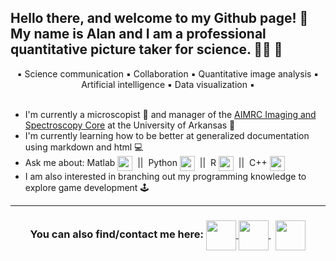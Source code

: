 <h2> Hello there, and welcome to my Github page! 👋 <br /> My name is Alan and I am a professional quantitative picture taker for science. 👨‍🔬 🧪 </h2>
<div align="center"> ▪️ Science communication ▪️ Collaboration ▪️ Quantitative image analysis ▪️ Artificial intelligence ▪️ Data visualization ▪️ </div>
<br />

 - I'm currently a microscopist :microscope: and manager of the <a href=https://wordpressua.uark.edu/aimrc/>AIMRC Imaging and Spectroscopy Core</a> at the University of Arkansas 🐗
 - I'm currently learning how to be better at generalized documentation using markdown and html 💻
 - Ask me about: Matlab <img src="https://upload.wikimedia.org/wikipedia/commons/2/21/Matlab_Logo.png" width=24 height=24 align="center"> &nbsp;||&nbsp; Python <img src="https://upload.wikimedia.org/wikipedia/commons/c/c3/Python-logo-notext.svg" width=24 height=24 align="center"> &nbsp;||&nbsp; R <img src="https://upload.wikimedia.org/wikipedia/commons/thumb/1/1b/R_logo.svg/724px-R_logo.svg.png" width=24 height=24 align="center"> &nbsp;||&nbsp; C++ <img src="https://upload.wikimedia.org/wikipedia/commons/1/18/ISO_C%2B%2B_Logo.svg" width=24 height=24 align="center">
 - I am also interested in branching out my programming knowledge to explore game development 🕹️
 ---
 <h3 align="center"> You can also find/contact me here:
  <a href = "mailto:aewoessn@gmail.com"> <img src="https://upload.wikimedia.org/wikipedia/commons/8/8c/Gmail_Icon_%282013-2020%29.svg" width=48 heigh=48 align="center"> </a>
  <a href="https://scholar.google.com/citations?user=oLMzqPsAAAAJ&hl=en&authuser=2"> <img src="https://upload.wikimedia.org/wikipedia/commons/c/c7/Google_Scholar_logo.svg" width=48 height=48 align="center"> </a> &nbsp;
  <a href="https://www.linkedin.com/in/alan-woessner/"> <img src="https://upload.wikimedia.org/wikipedia/commons/f/f8/LinkedIn_icon_circle.svg" width=48 height=48 align="center"> </a>
</h3>
